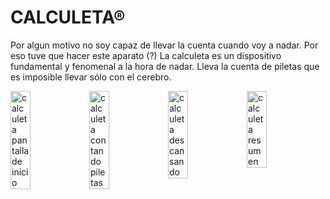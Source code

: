 # CALCULETA®
Por algun motivo no soy capaz de llevar la cuenta cuando voy a nadar. 
Por eso tuve que hacer este aparato (?)
La calculeta es un dispositivo fundamental y fenomenal a la hora de nadar. Lleva la cuenta de piletas que es imposible llevar sólo con el cerebro.

<div style="display: flex; justify-content: space-between;">
  <img src="https://calculeta.estonoesunaweb.com.ar/calculeta_inicio.png" alt="calculeta pantalla de inicio" width="25%">
  <img src="https://calculeta.estonoesunaweb.com.ar/calculeta_contando_piletas.png" alt="calculeta contando piletas" width="25%">
  <img src="https://calculeta.estonoesunaweb.com.ar/calculeta_descanso.png" alt="calculeta descansando" width="25%">
  <img src="https://calculeta.estonoesunaweb.com.ar/calculeta_resumen.png" alt="calculeta resumen" width="25%">
</div>

